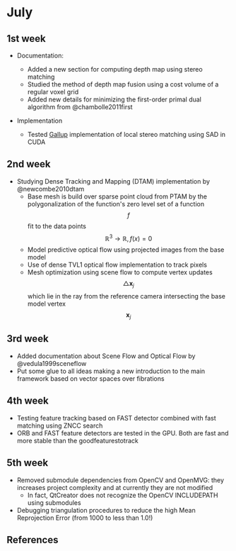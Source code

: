 # July

## 1st week

- Documentation:
    - Added a new section for computing depth map using stereo matching
    - Studied the method of depth map fusion using a cost volume of a regular voxel grid
    - Added new details for minimizing the first-order primal dual algorithm from @chambolle2011first

- Implementation
    - Tested [Gallup](http://www.cs.unc.edu/~gallup/cuda-stereo) implementation of local stereo matching using SAD in CUDA

## 2nd week

- Studying Dense Tracking and Mapping (DTAM) implementation by @newcombe2010dtam
    - Base mesh is build over sparse point cloud from PTAM by the polygonalization of the function's zero level set of a function $$f$$ fit to the data points $$\mathbb{R}^3 \rightarrow \mathbb{R}, f(x) = 0$$
    - Model predictive optical flow using projected images from the base model
    - Use of dense TVL1 optical flow implementation to track pixels
    - Mesh optimization using scene flow to compute vertex updates $$\triangle \mathbf{x}_j$$ which lie in the ray from the reference camera intersecting the base model vertex $$\mathbf{x}_j$$

## 3rd week

- Added documentation about Scene Flow and Optical Flow by @vedula1999sceneflow
- Put some glue to all ideas making a new introduction to the main framework based on vector spaces over fibrations

## 4th week

- Testing feature tracking based on FAST detector combined with fast matching using ZNCC search
- ORB and FAST feature detectors are tested in the GPU. Both are fast and more stable than the goodfeaturestotrack

## 5th week

- Removed submodule dependencies from OpenCV and OpenMVG: they increases project complexity and at currently they are not modified
    - In fact, QtCreator does not recognize the OpenCV INCLUDEPATH using submodules
- Debugging triangulation procedures to reduce the high Mean Reprojection Error (from 1000 to less than 1.0!)

## References
